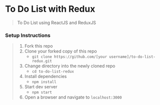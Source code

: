 # To Do List with Redux

> To Do List using ReactJS and ReduxJS

### Setup Instructions

> 1.  Fork this repo
> 1.  Clone your forked copy of this repo
>     *   `git clone https://github.com/[your username]/to-do-list-redux.git`
> 1.  Change directory into the newly cloned repo
>     *   `cd to-do-list-redux`
> 1.  Install dependencies
>     *   `npm install`
> 1.  Start dev server
>     *   `npm start`
> 1.  Open a browser and navigate to `localhost:3000`
